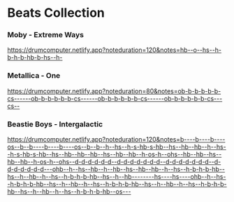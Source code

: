# Beats Collection

### Moby - Extreme Ways

https://drumcomputer.netlify.app?noteduration=120&notes=hb--o--hs--h-b-h-b-hb-b-hs--h-

### Metallica - One

https://drumcomputer.netlify.app?noteduration=80&notes=ob-b-b-b-b-b-cs------ob-b-b-b-b-b-cs------ob-b-b-b-b-b-cs------ob-b-b-b-b-b-cs---cs--

### Beastie Boys - Intergalactic

https://drumcomputer.netlify.app?noteduration=120&notes=b----b----b----os--b--b----b----b----os--b--b--h--hs--h-s-hb-s-hb--hs--hb--hb--h--hs--h-s-hb-s-hb--hs--hb--hb--hb--hs--hb--hb--h-os-h--ohs--hb--hb--hs--hb--hb--h-os-h--ohs--d-d-d-d-d-d--d-d-d-d-d-d-d--d-d-d-d-d-d-d--d-d-d-d-d-d-d---ohb--h--hs--hb--h--hb--hs--hb--hb--h--hs--h-b-h-b-hb--hs--h--hb--h--hs--h-b-h-b-hb--hs--h--hb--------hs----hs----ohb--h--hs--h-b-h-b-hb--hs--h--hb--h--hs--h-b-h-b-hb--hs--h--hb--h--hs--h-b-h-b-hb--hs--h--hb--h--hs--h-b-h-b-hb--os---
